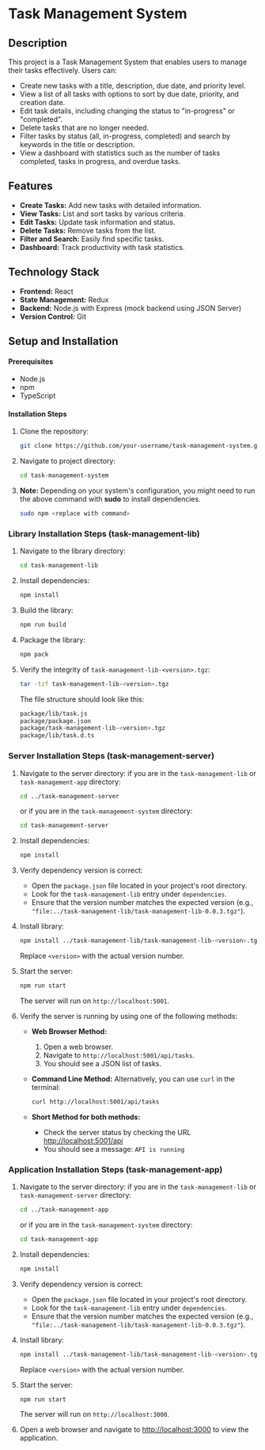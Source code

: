 # Task Management System

## Description
This project is a Task Management System that enables users to manage their tasks effectively. Users can:

- Create new tasks with a title, description, due date, and priority level.
- View a list of all tasks with options to sort by due date, priority, and creation date.
- Edit task details, including changing the status to "in-progress" or "completed".
- Delete tasks that are no longer needed.
- Filter tasks by status (all, in-progress, completed) and search by keywords in the title or description.
- View a dashboard with statistics such as the number of tasks completed, tasks in progress, and overdue tasks.

## Features
- **Create Tasks:** Add new tasks with detailed information.
- **View Tasks:** List and sort tasks by various criteria.
- **Edit Tasks:** Update task information and status.
- **Delete Tasks:** Remove tasks from the list.
- **Filter and Search:** Easily find specific tasks.
- **Dashboard:** Track productivity with task statistics.

## Technology Stack
- **Frontend:** React
- **State Management:** Redux
- **Backend:** Node.js with Express (mock backend using JSON Server)
- **Version Control:** Git

## Setup and Installation

#### Prerequisites
- Node.js
- npm
- TypeScript

#### Installation Steps
1. Clone the repository:
   ```bash
   git clone https://github.com/your-username/task-management-system.git
   ```

2. Navigate to project directory:
   ```bash
   cd task-management-system
   ```
3. **Note:** Depending on your system's configuration, you might need to run the above command with **sudo** to install dependencies.
   ```bash
   sudo npm <replace with command>
   ```

### Library Installation Steps (task-management-lib)

1. Navigate to the library directory:
   ```bash
   cd task-management-lib

2. Install dependencies:
   ```bash
   npm install
   ```

3. Build the library:
   ```bash
   npm run build
   ```

4. Package the library:
   ```bash
   npm pack
   ```

5. Verify the integrity of `task-management-lib-<version>.tgz`:
   ```bash
   tar -tzf task-management-lib-<version>.tgz
   ```

   The file structure should look like this:
   ```bash
   package/lib/task.js
   package/package.json
   package/task-management-lib-<version>.tgz
   package/lib/task.d.ts
   ```

### Server Installation Steps (task-management-server)

1. Navigate to the server directory:
   if you are in the `task-management-lib` or `task-management-app` directory:
   ```bash
   cd ../task-management-server
   ```
   or if you are in the `task-management-system` directory:
   ```bash
   cd task-management-server
   ```

2. Install dependencies:
   ```bash
   npm install
   ```

3. Verify dependency version is correct:
   - Open the `package.json` file located in your project's root directory.
   - Look for the `task-management-lib` entry under `dependencies`.
   - Ensure that the version number matches the expected version (e.g., `"file:../task-management-lib/task-management-lib-0.0.3.tgz"`).

4. Install library:
   ```bash
   npm install ../task-management-lib/task-management-lib-<version>.tgz
   ```
   Replace `<version>` with the actual version number.

5. Start the server:
   ```bash
   npm run start
   ```
   The server will run on `http://localhost:5001`.

6. Verify the server is running by using one of the following methods:
   - **Web Browser Method:**
     1. Open a web browser.
     2. Navigate to `http://localhost:5001/api/tasks`.
     3. You should see a JSON list of tasks.

   - **Command Line Method:**
     Alternatively, you can use `curl` in the terminal:
     ```bash
     curl http://localhost:5001/api/tasks
     ```
   - **Short Method for both methods:**
     - Check the server status by checking the URL [http://localhost:5001/api](http://localhost:5001/api)
     - You should see a message: `API is running`

### Application Installation Steps (task-management-app)

1. Navigate to the server directory:
   if you are in the `task-management-lib` or `task-management-server` directory:
   ```bash
   cd ../task-management-app
   ```
   or if you are in the `task-management-system` directory:
   ```bash
   cd task-management-app
   ```

2. Install dependencies:
   ```bash
   npm install
   ```

3. Verify dependency version is correct:
   - Open the `package.json` file located in your project's root directory.
   - Look for the `task-management-lib` entry under `dependencies`.
   - Ensure that the version number matches the expected version (e.g., `"file:../task-management-lib/task-management-lib-0.0.3.tgz"`).

4. Install library:
   ```bash
   npm install ../task-management-lib/task-management-lib-<version>.tgz
   ```
   Replace `<version>` with the actual version number.

5. Start the server:
   ```bash
   npm run start
   ```
   The server will run on `http://localhost:3000`.

6. Open a web browser and navigate to [http://localhost:3000](http://localhost:3000) to view the application.
